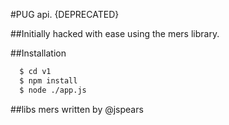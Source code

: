 #PUG api. {DEPRECATED}

##Initially hacked with ease using the mers library.


##Installation

```sh
  $ cd v1
  $ npm install
  $ node ./app.js

```

##libs
 mers written by @jspears
